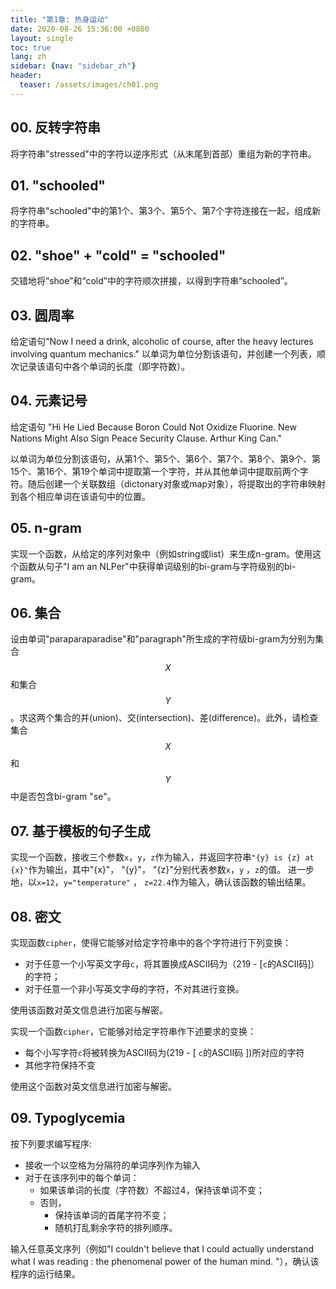 ```yaml
---
title: "第1章: 热身运动"
date: 2020-08-26 15:36:00 +0800
layout: single
toc: true
lang: zh
sidebar: {nav: "sidebar_zh"}
header:
  teaser: /assets/images/ch01.png
---
```


## 00. 反转字符串
将字符串"stressed"中的字符以逆序形式（从末尾到首部）重组为新的字符串。

## 01. "schooled"
将字符串"schooled"中的第1个、第3个、第5个、第7个字符连接在一起，组成新的字符串。

## 02. "shoe" + "cold" = "schooled"
交错地将“shoe”和“cold”中的字符顺次拼接，以得到字符串“schooled”。

## 03. 圆周率
给定语句"Now I need a drink, alcoholic of course, after the heavy lectures involving quantum mechanics." 
以单词为单位分割该语句，并创建一个列表，顺次记录该语句中各个单词的长度（即字符数）。

## 04. 元素记号
给定语句 "Hi He Lied Because Boron Could Not Oxidize Fluorine. New Nations Might Also Sign Peace Security Clause. Arthur King Can."

以单词为单位分割该语句，从第1个、第5个、第6个、第7个、第8个、第9个、第15个、第16个、第19个单词中提取第一个字符，并从其他单词中提取前两个字符。随后创建一个关联数组（dictonary对象或map对象），将提取出的字符串映射到各个相应单词在该语句中的位置。

## 05. n-gram
实现一个函数，从给定的序列对象中（例如string或list）来生成n-gram。使用这个函数从句子"I am an NLPer"中获得单词级别的bi-gram与字符级别的bi-gram。

## 06. 集合
设由单词"paraparaparadise"和"paragraph"所生成的字符级bi-gram为分别为集合$$X$$和集合$$Y$$。求这两个集合的并(union)、交(intersection)、差(difference)。此外，请检查集合$$X$$和$$Y$$中是否包含bi-gram "se"。

## 07. 基于模板的句子生成
实现一个函数，接收三个参数`x`，`y`，`z`作为输入，并返回字符串`"{y} is {z} at {x}"`作为输出，其中"{x}"， "{y}"， "{z}"分别代表参数`x`，`y` ，`z`的值。
进一步地，以`x=12`，`y="temperature"` ， `z=22.4`作为输入，确认该函数的输出结果。


## 08. 密文
实现函数`cipher`，使得它能够对给定字符串中的各个字符进行下列变换：
* 对于任意一个小写英文字母`c`，将其置换成ASCII码为（219 - [`c`的ASCII码]）的字符；
* 对于任意一个非小写英文字母的字符，不对其进行变换。

使用该函数对英文信息进行加密与解密。

实现一个函数`cipher`，它能够对给定字符串作下述要求的变换：

* 每个小写字符`c`将被转换为ASCII码为(219 - [ `c`的ASCII码 ])所对应的字符
* 其他字符保持不变

使用这个函数对英文信息进行加密与解密。


## 09. Typoglycemia
按下列要求编写程序:

+ 接收一个以空格为分隔符的单词序列作为输入
+ 对于在该序列中的每个单词：
    + 如果该单词的长度（字符数）不超过4，保持该单词不变；
    + 否则，
        + 保持该单词的首尾字符不变；
        + 随机打乱剩余字符的排列顺序。

输入任意英文序列（例如"I couldn't believe that I could actually understand what I was reading : the phenomenal power of the human mind. "），确认该程序的运行结果。
